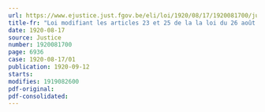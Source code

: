 ```yaml
---
url: https://www.ejustice.just.fgov.be/eli/loi/1920/08/17/1920081700/justel
title-fr: "Loi modifiant les articles 23 et 25 de la la loi du 26 août 1919 organisant le Conseil des prises"
date: 1920-08-17
source: Justice
number: 1920081700
page: 6936
case: 1920-08-17/01
publication: 1920-09-12
starts:
modifies: 1919082600
pdf-original:
pdf-consolidated:
---
```


